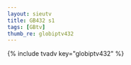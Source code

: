 ```yaml
--- 
layout: sieutv
title: GB432 s1
tags: [GBtv]
thumb_re: globiptv432
---
```

{% include tvadv key="globiptv432" %} 
